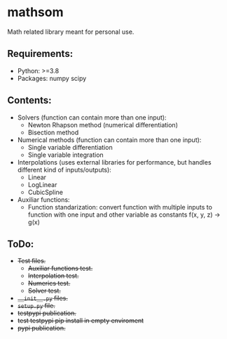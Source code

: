 # mathsom

Math related library meant for personal use.

## Requirements:
- Python: >=3.8
- Packages: numpy scipy

## Contents:
- Solvers (function can contain more than one input): 
  - Newton Rhapson method (numerical differentiation)
  - Bisection method
- Numerical methods (function can contain more than one input):
  - Single variable differentiation
  - Single variable integration
- Interpolations (uses external libraries for performance, but handles different kind of inputs/outputs):
  - Linear
  - LogLinear
  - CubicSpline 
- Auxiliar functions:
  - Function standarization: convert function with multiple inputs to function with one input and other variable as constants f(x, y, z) -> g(x)
 
 ## ToDo:
- ~~Test files.~~
  - ~~Auxiliar functions test.~~
  - ~~Interpolation test.~~
  - ~~Numerics test.~~
  - ~~Solver test.~~
- ~~`__init__.py` files.~~
- ~~`setup.py` file.~~
- ~~testpypi publication.~~
- ~~test testpypi pip install in empty enviroment~~
- ~~pypi publication.~~
